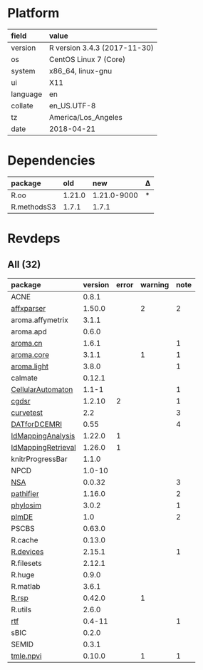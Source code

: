# Platform

|field    |value                        |
|:--------|:----------------------------|
|version  |R version 3.4.3 (2017-11-30) |
|os       |CentOS Linux 7 (Core)        |
|system   |x86_64, linux-gnu            |
|ui       |X11                          |
|language |en                           |
|collate  |en_US.UTF-8                  |
|tz       |America/Los_Angeles          |
|date     |2018-04-21                   |

# Dependencies

|package     |old    |new         |Δ  |
|:-----------|:------|:-----------|:--|
|R.oo        |1.21.0 |1.21.0-9000 |*  |
|R.methodsS3 |1.7.1  |1.7.1       |   |

# Revdeps

## All (32)

|package                                              |version |error |warning |note |
|:----------------------------------------------------|:-------|:-----|:-------|:----|
|ACNE                                                 |0.8.1   |      |        |     |
|[affxparser](problems.md#affxparser)                 |1.50.0  |      |2       |2    |
|aroma.affymetrix                                     |3.1.1   |      |        |     |
|aroma.apd                                            |0.6.0   |      |        |     |
|[aroma.cn](problems.md#aromacn)                      |1.6.1   |      |        |1    |
|[aroma.core](problems.md#aromacore)                  |3.1.1   |      |1       |1    |
|[aroma.light](problems.md#aromalight)                |3.8.0   |      |        |1    |
|calmate                                              |0.12.1  |      |        |     |
|[CellularAutomaton](problems.md#cellularautomaton)   |1.1-1   |      |        |1    |
|[cgdsr](problems.md#cgdsr)                           |1.2.10  |2     |        |1    |
|[curvetest](problems.md#curvetest)                   |2.2     |      |        |3    |
|[DATforDCEMRI](problems.md#datfordcemri)             |0.55    |      |        |4    |
|[IdMappingAnalysis](problems.md#idmappinganalysis)   |1.22.0  |1     |        |     |
|[IdMappingRetrieval](problems.md#idmappingretrieval) |1.26.0  |1     |        |     |
|knitrProgressBar                                     |1.1.0   |      |        |     |
|NPCD                                                 |1.0-10  |      |        |     |
|[NSA](problems.md#nsa)                               |0.0.32  |      |        |3    |
|[pathifier](problems.md#pathifier)                   |1.16.0  |      |        |2    |
|[phylosim](problems.md#phylosim)                     |3.0.2   |      |        |1    |
|[plmDE](problems.md#plmde)                           |1.0     |      |        |2    |
|PSCBS                                                |0.63.0  |      |        |     |
|R.cache                                              |0.13.0  |      |        |     |
|[R.devices](problems.md#rdevices)                    |2.15.1  |      |        |1    |
|R.filesets                                           |2.12.1  |      |        |     |
|R.huge                                               |0.9.0   |      |        |     |
|R.matlab                                             |3.6.1   |      |        |     |
|[R.rsp](problems.md#rrsp)                            |0.42.0  |      |1       |     |
|R.utils                                              |2.6.0   |      |        |     |
|[rtf](problems.md#rtf)                               |0.4-11  |      |        |1    |
|sBIC                                                 |0.2.0   |      |        |     |
|SEMID                                                |0.3.1   |      |        |     |
|[tmle.npvi](problems.md#tmlenpvi)                    |0.10.0  |      |1       |1    |

